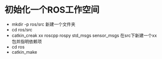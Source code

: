 # 初始化一个ROS工作空间
- mkdir -p ros/src
新建一个文件夹
- cd ros/src
- catkin_creak xx roscpp rospy std_msgs sensor_msgs
在src下新建一个xx包并指明依赖项
- cd ros
- catkin_make
